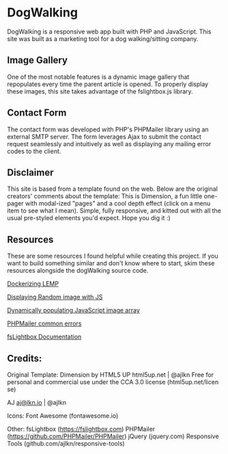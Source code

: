 # DogWalking

DogWalking is a responsive web app built with PHP and JavaScript. This site was built as a marketing tool for a dog walking/sitting company. 

## Image Gallery
	
One of the most notable features is a dynamic image gallery that repopulates every time the parent article is opened. To properly display these images, this site takes advantage of the fslightbox.js library.

## Contact Form
	
The contact form was developed with PHP's PHPMailer library using an external SMTP server. The form leverages Ajax to submit the contact request seamlessly and intuitively as well as displaying any mailing error codes to the client.

## Disclaimer
	
This site is based from a template found on the web. Below are the original creators' comments about the template:
    This is Dimension, a fun little one-pager with modal-ized "pages"
    and a cool depth effect (click on a menu item to see what I mean). Simple, fully
    responsive, and kitted out with all the usual pre-styled elements you'd expect.
    Hope you dig it :)

## Resources

These are some resources I found helpful while creating this project. If you want to build something similar and don't know where to start, skim these resources alongside the dogWalking source code.
	
[Dockerizing LEMP](https://tech.osteel.me/posts/docker-for-local-web-development-part-1-a-basic-lemp-stack)

[Displaying Random image with JS](https://www.peachpit.com/articles/article.aspx?p=2239154&seqNum=10)

[Dynamically populating JavaScript image array](http://javascriptkit.com/javatutors/externalphp2.shtml)

[PHPMailer common errors](https://netcorecloud.com/tutorials/phpmailer-smtp-error-could-not-connect-to-smtp-host/)

[fsLightbox Documentation](https://fslightbox.com/javascript/documentation)

## Credits:

Original Template:
    Dimension by HTML5 UP
    html5up.net | @ajlkn
    Free for personal and commercial use under the CCA 3.0 license (html5up.net/licen    se)    

AJ
    aj@lkn.io | @ajlkn

Icons:
    Font Awesome (fontawesome.io)

Other:
    fsLightbox (https://fslightbox.com)
    PHPMailer (https://github.com/PHPMailer/PHPMailer)
    jQuery (jquery.com)
    Responsive Tools (github.com/ajlkn/responsive-tools)
